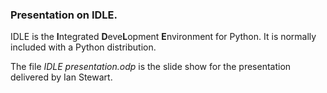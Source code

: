 ### Presentation on IDLE.

IDLE is the **I**ntegrated **D**eve**L**opment **E**nvironment for Python. It is normally included with a Python distribution.

The file *IDLE presentation.odp* is the slide show for the presentation delivered by Ian Stewart.
